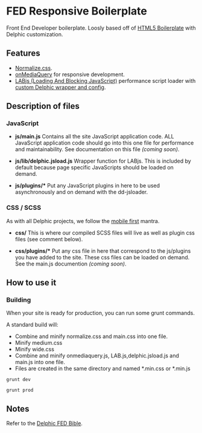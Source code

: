 FED Responsive Boilerplate
===============

Front End Developer boilerplate. Loosly based off of [HTML5 Boilerplate](https://github.com/h5bp/html5-boilerplate) with Delphic customization.

## Features

* [Normalize.css](https://github.com/necolas/normalize.css).
* [onMediaQuery](https://github.com/JoshBarr/on-media-query) for responsive development.
* [LABjs (Loading And Blocking JavaScript)](https://github.com/getify/LABjs) performance script loader with [custom Delphic wrapper and config](https://github.com/delphic-digital/delphic-jsload).

## Description of files

### JavaScript

* __js/main.js__ Contains all the site JavaScript application code. ALL JavaScript application code should go into this one file for performance and maintainability. See documentation on this file _(coming soon)_.

* __js/lib/delphic.jsload.js__ Wrapper function for LABjs. This is included by default because page specific JavaScripts should be loaded on demand.

* __js/plugins/*__ Put any JavaScript plugins in here to be used asynchronously and on demand with the dd-jsloader.

### CSS / SCSS

As with all Delphic projects, we follow the [mobile first](http://www.html5rocks.com/en/mobile/responsivedesign/) mantra.

* __css/__ This is where our compiled SCSS files will live as well as plugin css files (see comment below).

* __css/plugins/*__ Put any css file in here that correspond to the js/plugins you have added to the site. These css files can be loaded on demand. See the main.js documention _(coming soon)_.

## How to use it


### Building
When your site is ready for production, you can run some grunt commands.

A standard build will:

* Combine and minify normalize.css and main.css into one file. 
* Minify medium.css  
* Minify wide.css
* Combine and minify onmediaquery.js, LAB.js,delphic.jsload.js and main.js into one file.  
* Files are created in the same directory and named *.min.css or *.min.js

```
grunt dev
```

```
grunt prod
```


## Notes

Refer to the [Delphic FED Bible](http://delphic-digital.github.io/).

